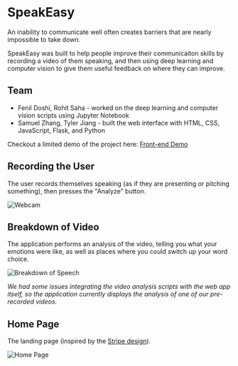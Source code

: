 # SpeakEasy
An inability to communicate well often creates barriers that are nearly impossible to take down. 

SpeakEasy was built to help people improve their communicaiton skills by recording a video of them speaking, and then using deep learning and computer vision to give them useful feedback on where they can improve. 

## Team
* Fenil Doshi, Rohit Saha - worked on the deep learning and computer vision scripts using Jupyter Notebook
* Samuel Zhang, Tyler Jiang - built the web interface with HTML, CSS, JavaScript, Flask, and Python

Checkout a limited demo of the project here: [Front-end Demo](https://tyj144.github.io/speakeasy-frontend/)

## Recording the User
The user records themselves speaking (as if they are presenting or pitching something), then presses the "Analyze" button.

![Webcam](https://github.com/tyj144/speakeasy/blob/master/webcam.png)

## Breakdown of Video
The application performs an analysis of the video, telling you what your emotions were like, as well as places where you could switch up your word choice.

![Breakdown of Speech](https://github.com/tyj144/speakeasy/blob/master/breakdown_3.png)

_We had some issues integrating the video analysis scripts with the web app itself, so the application currently displays the analysis of one of our pre-recorded videos._

## Home Page
The landing page (inspired by the [Stripe design](https://stripe.com/)).

![Home Page](https://github.com/tyj144/speakeasy/blob/master/home.png)
